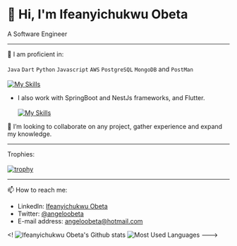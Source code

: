 # 👋 Hi, I'm Ifeanyichukwu Obeta
A Software Engineer
__________________________________________________________________________________________________________________________________________________________

🌱 I am proficient in:\
\
`Java`  `Dart` `Python` `Javascript` `AWS` `PostgreSQL` `MongoDB` and `PostMan`\
\
[![My Skills](https://skillicons.dev/icons?i=java,dart,python,js,aws,postgresql,mongodb,postman)](https://skillicons.dev)


- I also work with SpringBoot and NestJs frameworks, and Flutter. \
\
[![My Skills](https://skillicons.dev/icons?i=spring,nestjs,flutter)](https://skillicons.dev)
 
 💞️ I’m looking to collaborate on any project, gather experience and expand my knowledge.
 
 ----------------------------------------------------------------------------------------------------------------------------------------------------------
 Trophies:\
 \
 [![trophy](https://github-profile-trophy.vercel.app/?username=angeloobeta&theme=nord)](https://github.com/angeloobeta/github-profile-trophy)
 __________________________________________________________________________________________________________________________________________________________
 📫 How to reach me:
 - LinkedIn: [Ifeanyichukwu Obeta](https://linkedin.com/in/ifeanyichukwuobeta)
 - Twitter: [@angeloobeta](https://twitter.com/angeloobeta)
 - E-mail address: [angeloobeta@hotmail.com](angeloobeta@hotmail.com)

<! ![Ifeanyichukwu Obeta's Github stats](https://github-readme-stats.vercel.app/api?username=angeloobeta&theme=highcontrast&show_icons=true&count_private=true&bg_color=00008B&title_color=ADD8E6&icon_color=ADD8E6&text_color=FFFFFF)
 ![Most Used Languages](https://github-readme-stats.vercel.app/api/top-langs/?username=angeloobeta&layout=compact&langs_count=6&theme=dark&w_color=00008B&title_color=ADD8E6&text_color=FFFFFF&card_width=300) 
 --->
<!---
angeloobeta/angeloobeta is a ✨ special ✨ repository because its `README.md` (this file) appears on your GitHub profile.
You can click the Preview link to take a look at your changes.
--->
